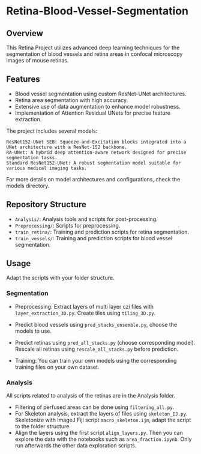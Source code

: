 # Retina-Blood-Vessel-Segmentation


## Overview
This Retina Project utilizes advanced deep learning techniques for the segmentation of blood vessels and retina areas in confocal microscopy images of mouse retinas.

## Features
- Blood vessel segmentation using custom ResNet-UNet architectures.
- Retina area segmentation with high accuracy.
- Extensive use of data augmentation to enhance model robustness.
- Implementation of Attention Residual UNets for precise feature extraction.

The project includes several models:

    ResNet152-UNet SEB: Squeeze-and-Excitation blocks integrated into a UNet architecture with a ResNet-152 backbone.
    RA-UNet: A hybrid deep attention-aware network designed for precise segmentation tasks.
    Standard ResNet152-UNet: A robust segmentation model suitable for various medical imaging tasks.

For more details on model architectures and configurations, check the models directory.

## Repository Structure
- `Analysis/`: Analysis tools and scripts for post-processing.
- `Preprocessing/`: Scripts for preprocessing.
- `train_retina/`: Training and prediction scripts for retina segmentation.
- `train_vessels/`: Training and prediction scripts for blood vessel segmentation.

## Usage

Adapt the scripts with your folder structure.

### Segmentation

- Preprocessing: Extract layers of multi layer czi files with `layer_extraction_3D.py`. Create tiles using `tiling_3D.py`.
- Predict blood vessels using `pred_stacks_ensemble.py`, choose the models to use.
- Predict retinas using `pred_all_stacks.py` (choose corresponding model). Rescale all retinas using `rescale_all_stacks.py` before prediction.

- Training: You can train your own models using the corresponding training files on your own dataset.


### Analysis

All scripts related to analysis of the retinas are in the Analysis folder.

- Filtering of perfused areas can be done using `filtering_all.py`.
- For Skeleton analysis, extract the layers of files using `skeleton_IJ.py`. Skeletonize with ImageJ Fiji script `macro_skeleton.ijm`, adapt the script to the folder structure.
- Align the layers using the first script `align_layers.py`. Then you can explore the data with the notebooks such as `area_fraction.ipynb`. Only run afterwards the other data exploration scripts.
